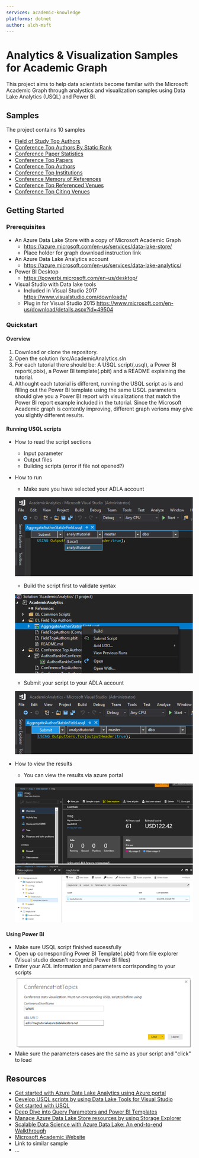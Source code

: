 ```yaml
---
services: academic-knowledge
platforms: dotnet
author: alch-msft
---
```


# Analytics & Visualization Samples for Academic Graph 

This project aims to help data scientists become familar with the Microsoft Academic Graph through analystics and visualization samples using Data Lake Analytics (USQL) and Power BI.  

## Samples

The project contains 10 samples 

* [Field of Study Top Authors](/src/AcademicAnalytics/01.%20Field%20of%20Study%20Top%20Authors)
* [Conference Top Authors By Static Rank](/src/AcademicAnalytics/02.%20Conference%20Top%20Authors%20By%20Static%20Rank)
* [Conference Paper Statistics](/src/AcademicAnalytics/03.%20Conference%20Papers%20Basic%20Statistics)
* [Conference Top Papers](/src/AcademicAnalytics/04.%20Conference%20Top%20Papers)
* [Conference Top Authors](/src/AcademicAnalytics/05.%20Conference%20Top%20Authors)
* [Conference Top Institutions](/src/AcademicAnalytics/06.%20Conference%20Top%20Institutions)
* [Conference Memory of References](/src/AcademicAnalytics/07.%20Conference%20Memory%20of%20References)
* [Conference Top Referenced Venues](/src/AcademicAnalytics/09.%20Conference%20Top%20Referenced%20Venues)
* [Conference Top Citing Venues](/src/AcademicAnalytics/09.%20Conference%20Top%20Citing%20Venues)




## Getting Started

### Prerequisites

- An Azure Data Lake Store with a copy of Microsoft Academic Graph
    - https://azure.microsoft.com/en-us/services/data-lake-store/
    - Place holder for graph download instruction link
- An Azure Data Lake Analytics account
    - https://azure.microsoft.com/en-us/services/data-lake-analytics/
- Power BI Desktop
    - https://powerbi.microsoft.com/en-us/desktop/
- Visual Studio with Data lake tools 
    - Included in Visual Studio 2017 https://www.visualstudio.com/downloads/
    - Plug in for Visual Studio 2015 https://www.microsoft.com/en-us/download/details.aspx?id=49504



### Quickstart

#### Overview
1. Download or clone the repository.
2. Open the solution /src/AcademicAnalytics.sln
3. For each tutorial there should be: A USQL script(.usql), a Power BI report(.pbix), a Power BI template(.pbit) and a README explaining the tutorial. 
4. Althought each tutorial is different, running the USQL script as is and filling out the Power BI template using the same USQL parameters should give you a Power BI report with visualizations that match the Power BI report example included in the tutorial. Since the Microsoft Academic graph is contently improving, different graph verions may give you slightly different results.

#### Running USQL scripts 
- How to read the script sections
    - Input parameter
    - Output files
    - Building scripts (error if file not opened?)

- How to run
    - Make sure you have selected your ADLA account


    ![](/images/VSSelectADLAAccount.png "Select your ADLA Account in Visual Studio")

    - Build the script first to validate syntax


    ![](/images/VSBuildScript.png "Build USQL script in Visual Studio")

    - Submit your script to your ADLA account


    ![](/images/VSSubmitScript.png "Submit USCQL script in Visual Studio")

- How to view the results
    - You can view the results via azure portal

    
    ![](/images/ADLADataExplorer.png "Azure Data lake Analyatics Data explorer")
    ![](/images/ADLADataExplorer2.png "Azure Data lake Analyatics Data explorer2")


#### Using Power BI 
- Make sure USQL script finished sucessfully
- Open up corresponding Power BI Template(.pbit) from file explorer (Visual studio doesn't recognize Power BI files) 
- Enter your ADL information and parameters corrisponding to your scripts
![](/images/PBITemplateInitParam.png "Sample template load")
- Make sure the parameters cases are the same as your script and "click" to load

## Resources

- [Get started with Azure Data Lake Analytics using Azure portal](https://docs.microsoft.com/en-us/azure/data-lake-analytics/data-lake-analytics-get-started-portal)
- [Develop USQL scripts by using Data Lake Tools for Visual Studio](https://docs.microsoft.com/en-us/azure/data-lake-analytics/data-lake-analytics-data-lake-tools-get-started)
- [Get started with USQL](https://docs.microsoft.com/en-us/azure/data-lake-analytics/data-lake-analytics-u-sql-get-started)
- [Deep Dive into Query Parameters and Power BI Templates](https://powerbi.microsoft.com/en-us/blog/deep-dive-into-query-parameters-and-power-bi-templates/)
- [Manage Azure Data Lake Store resources by using Storage Explorer](https://docs.microsoft.com/en-us/azure/data-lake-store/data-lake-store-in-storage-explorer)
- [Scalable Data Science with Azure Data Lake: An end-to-end Walkthrough](https://docs.microsoft.com/en-us/azure/machine-learning/team-data-science-process/data-lake-walkthrough)
- [Microsoft Academic Website](https://academic.microsoft.com/) 
- Link to similar sample
- ...